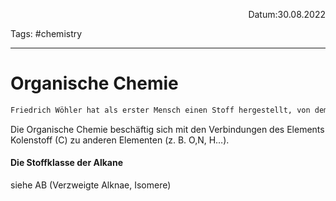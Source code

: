 <p align="right">Datum:30.08.2022</p>

Tags: #chemistry 

---
# Organische Chemie
```txt
Friedrich Wöhler hat als erster Mensch einen Stoff hergestellt, von dem man dachte, dass nur Lebewesen ihn synthetisieren könnten. Dieser Stoff (Harnstoff) gehört zu den organischen Stoffen.
```
Die Organische Chemie beschäftig sich mit den Verbindungen des Elements Kolenstoff (C) zu anderen Elementen (z. B. O,N, H…).
<br>

#### Die Stoffklasse der Alkane
siehe AB (Verzweigte Alknae, Isomere)
